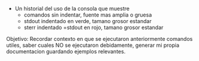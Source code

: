 - Un historial del uso de la consola que muestre
  - comandos sin indentar, fuente mas amplia o gruesa
  - stdout indentado en verde, tamano grosor estandar
  - sterr indentado =stdout en rojo, tamano grosor estandar

Objetivo: Recordar contexto en que se ejecutaron anteriormente comandos utiles,
saber cuales NO se ejecutaron debidamente,
generar mi propia documentacion guardando ejemplos relevantes.
